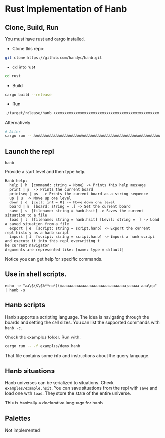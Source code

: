 # Rust Implementation of Hanb

## Clone, Build, Run

You must have rust and cargo installed.

* Clone this repo:

```sh
git clone https://github.com/handyc/hanb.git
```

* cd into rust

```sh
cd rust
```

* Build

```sh
cargo build --release
```

* Run

```sh
./target/release/hanb xxxxxxxxxxxxxxxxxxxxxxxxxxxxxxxxxxxxxxxxxxxxxxxx
```

Alternatively
```sh
# Alter
cargo run -- AAAAAAAAAAAAAAAAAAAAAAAAAAAAAAAAAAAAAAAAAAAAAAAAAAAAAAAAAAAAAAAA                              <<<
```

## Launch the repl
```
hanb
```

Provide a start level and then type `help`.

```
Hanb help:
  help | h  [command: string = None] -> Prints this help message
  print | p  -> Prints the current board
  printseq | ps  -> Prints the current board as a string sequence
  up | u  -> Move up one level
  down | d  [cell: int = 0] -> Move down one level
  board | b  [board: string = .] -> Set the current board
  save | s  [filename: string = hanb.hsit] -> Saves the current situation to a file
  load | l  [filename: string = hanb.hsit] [Level: string = .] -> Load a saved situation from a file
  export | e  [script: string = script.hanb] -> Export the current repl history as a hanb script
  import | i  [script: string = script.hanb] -> Import a hanb script and execute it into this repl overwriting t
he current navigator
Arguments are represented like: [name: type = default]
```

Notice you can get help for specific commands.

## Use in shell scripts.

```
echo -e "aa\$\$\$%**no*)(=aaaaaaaaaaaaaaaaaaaaaaaaaaaaa;aaaaa aaa\np" | hanb -s
```


## Hanb scripts
Hanb supports a scripting language. The idea is navigating through the boards and setting the cell sizes. You can list the supported commands with `hanb -c`.

Check the examples folder. Run with:

```sh
cargo run -- -f examples/demo.hanb
```

That file contains some info and instructions about the query language.

## Hanb situations
Hanb universes can be serialized to situations. Check `examples/example.hsit`. You can save situations from the repl with `save` and load one with `load`. They store the state of the entire universe.

This is basically a declarative language for hanb.

## Palettes 
Not implemented
